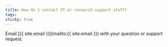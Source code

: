 ```yaml
---
title: How do I contact IT or research support staff?
tags:
sticky: true
---
```



Email [{{ site.email }}](mailto:{{ site.email }}) with your question or support request.
